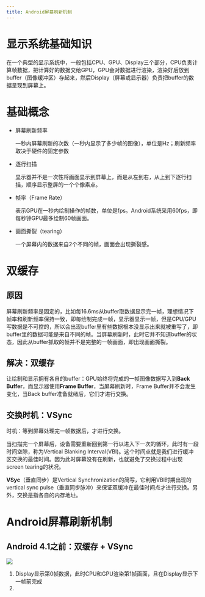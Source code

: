 ```yaml
---
title: Android屏幕刷新机制
---
```


# 显示系统基础知识

在一个典型的显示系统中，一般包括CPU、GPU、Display三个部分，CPU负责计算帧数据，把计算好的数据交给GPU，GPU会对数据进行渲染，渲染好后放到buffer（图像缓冲区）存起来，然后Display（屏幕或显示器）负责把buffer的数据呈现到屏幕上。

# 基础概念

- 屏幕刷新频率

  一秒内屏幕刷新的次数（一秒内显示了多少帧的图像），单位是Hz；刷新频率取决于硬件的固定参数

- 逐行扫描

  显示器并不是一次性将画面显示到屏幕上，而是从左到右，从上到下逐行扫描，顺序显示整屏的一个个像素点。

- 帧率（Frame Rate）

  表示GPU在一秒内绘制操作的帧数，单位是fps。Android系统采用60fps，即每秒钟GPU最多绘制60帧画面。

- 画面撕裂（tearing）

  一个屏幕内的数据来自2个不同的帧，画面会出现撕裂感。

# 双缓存

## 原因

屏幕刷新频率是固定的，比如每16.6ms从buffer取数据显示完一帧，理想情况下帧率和刷新频率保持一致，即每绘制完成一帧，显示器显示一帧，但是CPU/GPU写数据是不可控的，所以会出现buffer里有些数据根本没显示出来就被重写了，即buffer里的数据可能是来自不同的帧。当屏幕刷新时，此时它并不知道buffer的状态，因此从buffer抓取的帧并不是完整的一帧画面，即出现画面撕裂。

## 解决：双缓存

让绘制和显示拥有各自的buffer：GPU始终将完成的一帧图像数据写入到**Back Buffer**，而显示器使用**Frame Buffer**，当屏幕刷新时，Frame Buffer并不会发生变化，当Back buffer准备就绪后，它们才进行交换。

## 交换时机：VSync

时机：等到屏幕处理完一帧数据后，才进行交换。

当扫描完一个屏幕后，设备需要重新回到第一行以进入下一次的循环，此时有一段时间空隙，称为Vertical Blanking Interval(VBI)。这个时间点就是我们进行缓冲区交换的最佳时间。因为此时屏幕没有在刷新，也就避免了交换过程中出现screen tearing的状况。

**VSyc**（垂直同步）是Vertical Synchronization的简写，它利用VBI时期出现的vertical sync pulse（垂直同步脉冲）来保证双缓冲在最佳时间点才进行交换。另外，交换是指各自的内存地址。

# Android屏幕刷新机制

## Android 4.1之前：双缓存 + VSync

![](https://img-blog.csdnimg.cn/20200819205135422.png#pic_center)

1. Display显示第0帧数据，此时CPU和GPU渲染第1帧画面，且在Display显示下一帧前完成
2. 